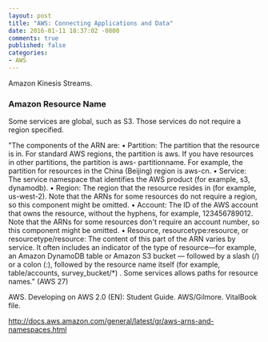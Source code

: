 ```yaml
---
layout: post
title: "AWS: Connecting Applications and Data"
date: 2016-01-11 18:37:02 -0800
comments: true
published: false
categories: 
- AWS
---
```


Amazon Kinesis Streams.



### Amazon Resource Name

Some services are global, such as S3. Those services do not require a region specified.

"The components of the ARN are: •	Partition: The partition that the resource is in. For standard AWS regions, the
partition is aws. If you have resources in other partitions, the partition is aws- partitionname. For example, the partition for resources in the China (Beijing) region is aws-cn.
•	Service: The service namespace that identifies the AWS product (for example, s3, dynamodb).
•	Region: The region that the resource resides in (for example, us-west-2). Note that the ARNs for some resources do not require a region, so this component might be omitted.
•	Account: The ID of the AWS account that owns the resource, without the hyphens, for example, 123456789012. Note that the ARNs for some resources don't require an account number, so this component might be omitted.
•	Resource, resourcetype:resource, or resourcetype/resource: The content of this part of the ARN varies by service. It often includes an indicator of the type of resource—for example, an Amazon DynamoDB table or Amazon S3 bucket — followed by a slash (/) or a colon (:), followed by the resource name itself (for example, table/accounts, survey_bucket/*) . Some services allows paths for resource names."
 (AWS 27)

AWS. Developing on AWS 2.0 (EN): Student Guide. AWS/Gilmore. VitalBook file.

http://docs.aws.amazon.com/general/latest/gr/aws-arns-and-namespaces.html
